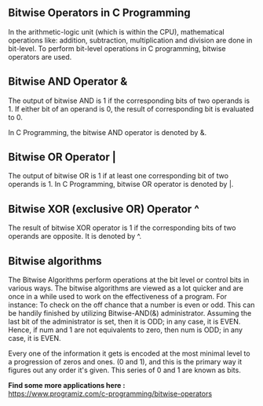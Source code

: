 ## Bitwise Operators in C Programming

In the arithmetic-logic unit (which is within the CPU), mathematical operations like: addition, subtraction, multiplication and division are done in bit-level. To perform bit-level operations in C programming, bitwise operators are used.

## Bitwise AND Operator &
The output of bitwise AND is 1 if the corresponding bits of two operands is 1. If either bit of an operand is 0, the result of corresponding bit is evaluated to 0.

In C Programming, the bitwise AND operator is denoted by &.


  ## Bitwise OR Operator |
The output of bitwise OR is 1 if at least one corresponding bit of two operands is 1. In C Programming, bitwise OR operator is denoted by |.

  ## Bitwise XOR (exclusive OR) Operator ^
  The result of bitwise XOR operator is 1 if the corresponding bits of two operands are opposite. It is denoted by ^.
  
  ## Bitwise algorithms
  The Bitwise Algorithms perform operations at the bit level or control bits in various ways. The bitwise algorithms are viewed as a lot quicker and are once in a while used to work on the effectiveness of a program.
  For instance: 
  To check on the off chance that a number is even or odd. 
  This can be handily finished by utilizing Bitwise-AND(&) administrator.
  Assuming the last bit of the administrator is set, then it is ODD; in any case, it is EVEN.
  Hence, if num and 1 are not equivalents to zero, then num is ODD; in any case, it is EVEN. 
  
  Every one of the information it gets is encoded at the most minimal level to a progression of zeros and ones.
  (0 and 1), and this is the primary way it figures out any order it's given. This series of 0 and 1 are known as bits.


**Find some more applications here :**</br>
https://www.programiz.com/c-programming/bitwise-operators



